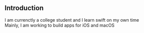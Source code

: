 ## Introduction
I am currenctly a college student and I learn swift on my own time </br>
Mainly, I am working to build apps for iOS and macOS
